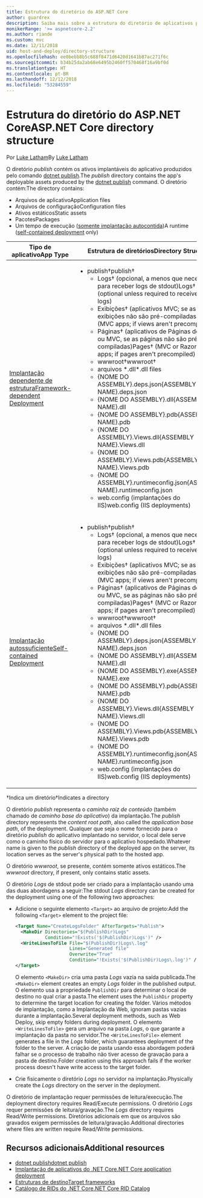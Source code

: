 ```yaml
---
title: Estrutura do diretório do ASP.NET Core
author: guardrex
description: Saiba mais sobre a estrutura do diretório de aplicativos publicados do ASP.NET Core.
monikerRange: '>= aspnetcore-2.2'
ms.author: riande
ms.custom: mvc
ms.date: 12/11/2018
uid: host-and-deploy/directory-structure
ms.openlocfilehash: ee0bebb8b5c688f8471d6420d1641b87ac271f6c
ms.sourcegitcommit: b34b25da2ab68e6495b2460ff570468f16a9bf0d
ms.translationtype: HT
ms.contentlocale: pt-BR
ms.lasthandoff: 12/12/2018
ms.locfileid: "53284559"
---
```

# <a name="aspnet-core-directory-structure"></a><span data-ttu-id="c36f6-103">Estrutura do diretório do ASP.NET Core</span><span class="sxs-lookup"><span data-stu-id="c36f6-103">ASP.NET Core directory structure</span></span>

<span data-ttu-id="c36f6-104">Por [Luke Latham](https://github.com/guardrex)</span><span class="sxs-lookup"><span data-stu-id="c36f6-104">By [Luke Latham](https://github.com/guardrex)</span></span>

<span data-ttu-id="c36f6-105">O diretório *publish* contém os ativos implantáveis do aplicativo produzidos pelo comando [dotnet publish](/dotnet/core/tools/dotnet-publish).</span><span class="sxs-lookup"><span data-stu-id="c36f6-105">The *publish* directory contains the app's deployable assets produced by the [dotnet publish](/dotnet/core/tools/dotnet-publish) command.</span></span> <span data-ttu-id="c36f6-106">O diretório contém:</span><span class="sxs-lookup"><span data-stu-id="c36f6-106">The directory contains:</span></span>

* <span data-ttu-id="c36f6-107">Arquivos de aplicativo</span><span class="sxs-lookup"><span data-stu-id="c36f6-107">Application files</span></span>
* <span data-ttu-id="c36f6-108">Arquivos de configuração</span><span class="sxs-lookup"><span data-stu-id="c36f6-108">Configuration files</span></span>
* <span data-ttu-id="c36f6-109">Ativos estáticos</span><span class="sxs-lookup"><span data-stu-id="c36f6-109">Static assets</span></span>
* <span data-ttu-id="c36f6-110">Pacotes</span><span class="sxs-lookup"><span data-stu-id="c36f6-110">Packages</span></span>
* <span data-ttu-id="c36f6-111">Um tempo de execução ([somente implantação autocontida](/dotnet/core/deploying/#self-contained-deployments-scd))</span><span class="sxs-lookup"><span data-stu-id="c36f6-111">A runtime ([self-contained deployment](/dotnet/core/deploying/#self-contained-deployments-scd) only)</span></span>

| <span data-ttu-id="c36f6-112">Tipo de aplicativo</span><span class="sxs-lookup"><span data-stu-id="c36f6-112">App Type</span></span> | <span data-ttu-id="c36f6-113">Estrutura de diretórios</span><span class="sxs-lookup"><span data-stu-id="c36f6-113">Directory Structure</span></span> |
| -------- | ------------------- |
| [<span data-ttu-id="c36f6-114">Implantação dependente de estrutura</span><span class="sxs-lookup"><span data-stu-id="c36f6-114">Framework-dependent Deployment</span></span>](/dotnet/core/deploying/#framework-dependent-deployments-fdd) | <ul><li><span data-ttu-id="c36f6-115">publish&dagger;</span><span class="sxs-lookup"><span data-stu-id="c36f6-115">publish&dagger;</span></span><ul><li><span data-ttu-id="c36f6-116">Logs&dagger; (opcional, a menos que necessário para receber logs de stdout)</span><span class="sxs-lookup"><span data-stu-id="c36f6-116">Logs&dagger; (optional unless required to receive stdout logs)</span></span></li><li><span data-ttu-id="c36f6-117">Exibições&dagger; (aplicativos MVC; se as exibições não são pré-compiladas)</span><span class="sxs-lookup"><span data-stu-id="c36f6-117">Views&dagger; (MVC apps; if views aren't precompiled)</span></span></li><li><span data-ttu-id="c36f6-118">Páginas&dagger; (aplicativos de Páginas do Razor ou MVC, se as páginas não são pré-compiladas)</span><span class="sxs-lookup"><span data-stu-id="c36f6-118">Pages&dagger; (MVC or Razor Pages apps; if pages aren't precompiled)</span></span></li><li><span data-ttu-id="c36f6-119">wwwroot&dagger;</span><span class="sxs-lookup"><span data-stu-id="c36f6-119">wwwroot&dagger;</span></span></li><li><span data-ttu-id="c36f6-120">arquivos \*\.dll</span><span class="sxs-lookup"><span data-stu-id="c36f6-120">\*\.dll files</span></span></li><li><span data-ttu-id="c36f6-121">{NOME DO ASSEMBLY}.deps.json</span><span class="sxs-lookup"><span data-stu-id="c36f6-121">{ASSEMBLY NAME}.deps.json</span></span></li><li><span data-ttu-id="c36f6-122">{NOME DO ASSEMBLY}.dll</span><span class="sxs-lookup"><span data-stu-id="c36f6-122">{ASSEMBLY NAME}.dll</span></span></li><li><span data-ttu-id="c36f6-123">{NOME DO ASSEMBLY}.pdb</span><span class="sxs-lookup"><span data-stu-id="c36f6-123">{ASSEMBLY NAME}.pdb</span></span></li><li><span data-ttu-id="c36f6-124">{NOME DO ASSEMBLY}.Views.dll</span><span class="sxs-lookup"><span data-stu-id="c36f6-124">{ASSEMBLY NAME}.Views.dll</span></span></li><li><span data-ttu-id="c36f6-125">{NOME DO ASSEMBLY}.Views.pdb</span><span class="sxs-lookup"><span data-stu-id="c36f6-125">{ASSEMBLY NAME}.Views.pdb</span></span></li><li><span data-ttu-id="c36f6-126">{NOME DO ASSEMBLY}.runtimeconfig.json</span><span class="sxs-lookup"><span data-stu-id="c36f6-126">{ASSEMBLY NAME}.runtimeconfig.json</span></span></li><li><span data-ttu-id="c36f6-127">web.config (implantações do IIS)</span><span class="sxs-lookup"><span data-stu-id="c36f6-127">web.config (IIS deployments)</span></span></li></ul></li></ul> |
| [<span data-ttu-id="c36f6-128">Implantação autossuficiente</span><span class="sxs-lookup"><span data-stu-id="c36f6-128">Self-contained Deployment</span></span>](/dotnet/core/deploying/#self-contained-deployments-scd) | <ul><li><span data-ttu-id="c36f6-129">publish&dagger;</span><span class="sxs-lookup"><span data-stu-id="c36f6-129">publish&dagger;</span></span><ul><li><span data-ttu-id="c36f6-130">Logs&dagger; (opcional, a menos que necessário para receber logs de stdout)</span><span class="sxs-lookup"><span data-stu-id="c36f6-130">Logs&dagger; (optional unless required to receive stdout logs)</span></span></li><li><span data-ttu-id="c36f6-131">Exibições&dagger; (aplicativos MVC; se as exibições não são pré-compiladas)</span><span class="sxs-lookup"><span data-stu-id="c36f6-131">Views&dagger; (MVC apps; if views aren't precompiled)</span></span></li><li><span data-ttu-id="c36f6-132">Páginas&dagger; (aplicativos de Páginas do Razor ou MVC, se as páginas não são pré-compiladas)</span><span class="sxs-lookup"><span data-stu-id="c36f6-132">Pages&dagger; (MVC or Razor Pages apps; if pages aren't precompiled)</span></span></li><li><span data-ttu-id="c36f6-133">wwwroot&dagger;</span><span class="sxs-lookup"><span data-stu-id="c36f6-133">wwwroot&dagger;</span></span></li><li><span data-ttu-id="c36f6-134">arquivos \*.dll</span><span class="sxs-lookup"><span data-stu-id="c36f6-134">\*.dll files</span></span></li><li><span data-ttu-id="c36f6-135">{NOME DO ASSEMBLY}.deps.json</span><span class="sxs-lookup"><span data-stu-id="c36f6-135">{ASSEMBLY NAME}.deps.json</span></span></li><li><span data-ttu-id="c36f6-136">{NOME DO ASSEMBLY}.dll</span><span class="sxs-lookup"><span data-stu-id="c36f6-136">{ASSEMBLY NAME}.dll</span></span></li><li><span data-ttu-id="c36f6-137">{NOME DO ASSEMBLY}.exe</span><span class="sxs-lookup"><span data-stu-id="c36f6-137">{ASSEMBLY NAME}.exe</span></span></li><li><span data-ttu-id="c36f6-138">{NOME DO ASSEMBLY}.pdb</span><span class="sxs-lookup"><span data-stu-id="c36f6-138">{ASSEMBLY NAME}.pdb</span></span></li><li><span data-ttu-id="c36f6-139">{NOME DO ASSEMBLY}.Views.dll</span><span class="sxs-lookup"><span data-stu-id="c36f6-139">{ASSEMBLY NAME}.Views.dll</span></span></li><li><span data-ttu-id="c36f6-140">{NOME DO ASSEMBLY}.Views.pdb</span><span class="sxs-lookup"><span data-stu-id="c36f6-140">{ASSEMBLY NAME}.Views.pdb</span></span></li><li><span data-ttu-id="c36f6-141">{NOME DO ASSEMBLY}.runtimeconfig.json</span><span class="sxs-lookup"><span data-stu-id="c36f6-141">{ASSEMBLY NAME}.runtimeconfig.json</span></span></li><li><span data-ttu-id="c36f6-142">web.config (implantações do IIS)</span><span class="sxs-lookup"><span data-stu-id="c36f6-142">web.config (IIS deployments)</span></span></li></ul></li></ul> |

<span data-ttu-id="c36f6-143">&dagger;Indica um diretório</span><span class="sxs-lookup"><span data-stu-id="c36f6-143">&dagger;Indicates a directory</span></span>

<span data-ttu-id="c36f6-144">O diretório *publish* representa o *caminho raiz de conteúdo* (também chamado de *caminho base do aplicativo*) da implantação.</span><span class="sxs-lookup"><span data-stu-id="c36f6-144">The *publish* directory represents the *content root path*, also called the *application base path*, of the deployment.</span></span> <span data-ttu-id="c36f6-145">Qualquer que seja o nome fornecido para o diretório *publish* do aplicativo implantado no servidor, o local dele serve como o caminho físico do servidor para o aplicativo hospedado.</span><span class="sxs-lookup"><span data-stu-id="c36f6-145">Whatever name is given to the *publish* directory of the deployed app on the server, its location serves as the server's physical path to the hosted app.</span></span>

<span data-ttu-id="c36f6-146">O diretório *wwwroot*, se presente, contém somente ativos estáticos.</span><span class="sxs-lookup"><span data-stu-id="c36f6-146">The *wwwroot* directory, if present, only contains static assets.</span></span>

<span data-ttu-id="c36f6-147">O diretório *Logs* de stdout pode ser criado para a implantação usando uma das duas abordagens a seguir:</span><span class="sxs-lookup"><span data-stu-id="c36f6-147">The stdout *Logs* directory can be created for the deployment using one of the following two approaches:</span></span>

* <span data-ttu-id="c36f6-148">Adicione o seguinte elemento `<Target>` ao arquivo de projeto:</span><span class="sxs-lookup"><span data-stu-id="c36f6-148">Add the following `<Target>` element to the project file:</span></span>

   ```xml
   <Target Name="CreateLogsFolder" AfterTargets="Publish">
     <MakeDir Directories="$(PublishDir)Logs" 
              Condition="!Exists('$(PublishDir)Logs')" />
     <WriteLinesToFile File="$(PublishDir)Logs\.log" 
                       Lines="Generated file" 
                       Overwrite="True" 
                       Condition="!Exists('$(PublishDir)Logs\.log')" />
   </Target>
   ```

   <span data-ttu-id="c36f6-149">O elemento `<MakeDir>` cria uma pasta *Logs* vazia na saída publicada.</span><span class="sxs-lookup"><span data-stu-id="c36f6-149">The `<MakeDir>` element creates an empty *Logs* folder in the published output.</span></span> <span data-ttu-id="c36f6-150">O elemento usa a propriedade `PublishDir` para determinar o local de destino no qual criar a pasta.</span><span class="sxs-lookup"><span data-stu-id="c36f6-150">The element uses the `PublishDir` property to determine the target location for creating the folder.</span></span> <span data-ttu-id="c36f6-151">Vários métodos de implantação, como a Implantação da Web, ignoram pastas vazias durante a implantação.</span><span class="sxs-lookup"><span data-stu-id="c36f6-151">Several deployment methods, such as Web Deploy, skip empty folders during deployment.</span></span> <span data-ttu-id="c36f6-152">O elemento `<WriteLinesToFile>` gera um arquivo na pasta *Logs*, o que garante a implantação da pasta no servidor.</span><span class="sxs-lookup"><span data-stu-id="c36f6-152">The `<WriteLinesToFile>` element generates a file in the *Logs* folder, which guarantees deployment of the folder to the server.</span></span> <span data-ttu-id="c36f6-153">A criação de pasta usando essa abordagem poderá falhar se o processo de trabalho não tiver acesso de gravação para a pasta de destino.</span><span class="sxs-lookup"><span data-stu-id="c36f6-153">Folder creation using this approach fails if the worker process doesn't have write access to the target folder.</span></span>

* <span data-ttu-id="c36f6-154">Crie fisicamente o diretório *Logs* no servidor na implantação.</span><span class="sxs-lookup"><span data-stu-id="c36f6-154">Physically create the *Logs* directory on the server in the deployment.</span></span>

<span data-ttu-id="c36f6-155">O diretório de implantação requer permissões de leitura/execução.</span><span class="sxs-lookup"><span data-stu-id="c36f6-155">The deployment directory requires Read/Execute permissions.</span></span> <span data-ttu-id="c36f6-156">O diretório *Logs* requer permissões de leitura/gravação.</span><span class="sxs-lookup"><span data-stu-id="c36f6-156">The *Logs* directory requires Read/Write permissions.</span></span> <span data-ttu-id="c36f6-157">Diretórios adicionais em que os arquivos são gravados exigem permissões de leitura/gravação.</span><span class="sxs-lookup"><span data-stu-id="c36f6-157">Additional directories where files are written require Read/Write permissions.</span></span>

## <a name="additional-resources"></a><span data-ttu-id="c36f6-158">Recursos adicionais</span><span class="sxs-lookup"><span data-stu-id="c36f6-158">Additional resources</span></span>

* [<span data-ttu-id="c36f6-159">dotnet publish</span><span class="sxs-lookup"><span data-stu-id="c36f6-159">dotnet publish</span></span>](/dotnet/core/tools/dotnet-publish)
* [<span data-ttu-id="c36f6-160">Implantação de aplicativos do .NET Core</span><span class="sxs-lookup"><span data-stu-id="c36f6-160">.NET Core application deployment</span></span>](/dotnet/core/deploying/)
* [<span data-ttu-id="c36f6-161">Estruturas de destino</span><span class="sxs-lookup"><span data-stu-id="c36f6-161">Target frameworks</span></span>](/dotnet/standard/frameworks)
* [<span data-ttu-id="c36f6-162">Catálogo de RIDs do .NET Core</span><span class="sxs-lookup"><span data-stu-id="c36f6-162">.NET Core RID Catalog</span></span>](/dotnet/core/rid-catalog)
